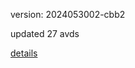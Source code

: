 version: 2024053002-cbb2

updated 27 avds

[details](https://github.com/0x74f917491bfa7ebfa379/ali_avd_db/blob/master/change_log/2024/05/30/02/cbb2.txt)